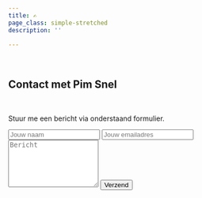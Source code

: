 ```yaml
---
title: ✍️
page_class: simple-stretched
description: ''

---
```


<br/>

## Contact met Pim Snel

<br/>

Stuur me een bericht via onderstaand formulier.

<div style="max-width:600px">
<form action="https://385uplkgk8.execute-api.eu-central-1.amazonaws.com/main/message" method="POST">
<input type="hidden" name="_subject" value="Bericht verzonden vanaf pimsnel.nl">
<input type="hidden" name="_success_url" value="https://pimsnel.nl/pagina/bericht-verzonden/">
<input type="hidden" name="_fail_url" value="https://pimsnel.nl/contact/">
<input type="text" class="form-control mb-2" id="name" name="name" placeholder="Jouw naam">
<input type="email" class="form-control mb-2" id="email" name="email" placeholder="Jouw emailadres">
<textarea name="message" id="message" rows="6" class="form-control mb-2" placeholder="Bericht"></textarea>
<button type="submit" value="send" class="btn btn-block btn-primary rounded">Verzend</button>
</form>
</div>

<!-- vim: set spell spl=nl: -->
